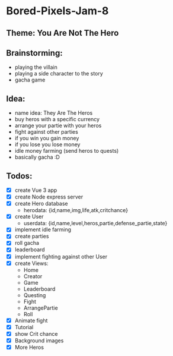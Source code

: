 # Bored-Pixels-Jam-8

## Theme: You Are Not The Hero

## Brainstorming:

-   playing the villain
-   playing a side character to the story
-   gacha game

## Idea:

-   name idea: They Are The Heros
-   buy heros with a specific currency
-   arrange your partie with your heros
-   fight against other parties
-   if you win you gain money
-   if you lose you lose money
-   idle money farming (send heros to quests)
-   basically gacha :D

## Todos:

-   [x] create Vue 3 app
-   [x] create Node express server
-   [x] create Hero database
    -   herodata: {id,name,img,life,atk,critchance}
-   [x] create User
    -   userdata: {id,name,level,heros,partie,defense_partie,state}
-   [x] implement idle farming
-   [x] create parties
-   [x] roll gacha
-   [x] leaderboard
-   [x] implement fighting against other User
-   [x] create Views:
    -   Home
    -   Creator
    -   Game
    -   Leaderboard
    -   Questing
    -   Fight
    -   ArrangePartie
    -   Roll
-   [x] Animate fight
-   [x] Tutorial
-   [x] show Crit chance
-   [x] Background images
-   [x] More Heros
